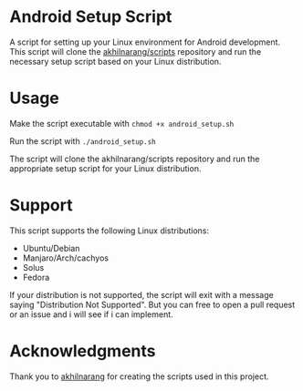 # Android Setup Script
A script for setting up your Linux environment for Android development. This script will clone the [akhilnarang/scripts](https://github.com/akhilnarang/scripts) repository and run the necessary setup script based on your Linux distribution.

# Usage
Make the script executable with ```chmod +x android_setup.sh```

Run the script with ```./android_setup.sh```

The script will clone the akhilnarang/scripts repository and run the appropriate setup script for your Linux distribution.

# Support
This script supports the following Linux distributions:

- Ubuntu/Debian
- Manjaro/Arch/cachyos
- Solus
- Fedora

If your distribution is not supported, the script will exit with a message saying "Distribution Not Supported". But you can free to open a pull request or an issue and i will see if i can implement.

# Acknowledgments
Thank you to [akhilnarang](https://github.com/akhilnarang) for creating the scripts used in this project.
